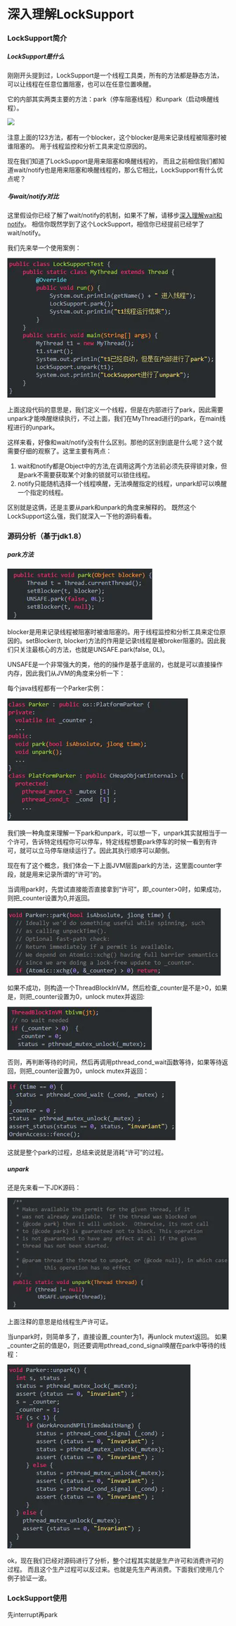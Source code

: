 # 深入理解LockSupport


### LockSupport简介

##### LockSupport是什么

刚刚开头提到过，LockSupport是一个线程工具类，所有的方法都是静态方法，可以让线程在任意位置阻塞，也可以在任意位置唤醒。

它的内部其实两类主要的方法：park（停车阻塞线程）和unpark（启动唤醒线程）。

![](../image/c5/LockSupport-1.png)

注意上面的123方法，都有一个blocker，这个blocker是用来记录线程被阻塞时被谁阻塞的。
用于线程监控和分析工具来定位原因的。

现在我们知道了LockSupport是用来阻塞和唤醒线程的，
而且之前相信我们都知道wait/notify也是用来阻塞和唤醒线程的，那么它相比，LockSupport有什么优点呢？

##### 与wait/notify对比

这里假设你已经了解了wait/notify的机制，如果不了解，请移步[深入理解wait和notify](wait-notify.md)。
相信你既然学到了这个LockSupport，相信你已经提前已经学了wait/notify。

我们先来举一个使用案例：

![](../image/c5/LockSupport-2.png)

上面这段代码的意思是，我们定义一个线程，但是在内部进行了park，因此需要unpark才能唤醒继续执行，不过上面，我们在MyThread进行的park，在main线程进行的unpark。

这样来看，好像和wait/notify没有什么区别。那他的区别到底是什么呢？这个就需要仔细的观察了。这里主要有两点：

1. wait和notify都是Object中的方法,在调用这两个方法前必须先获得锁对象，但是park不需要获取某个对象的锁就可以锁住线程。
2. notify只能随机选择一个线程唤醒，无法唤醒指定的线程，unpark却可以唤醒一个指定的线程。

区别就是这俩，还是主要从park和unpark的角度来解释的。
既然这个LockSupport这么强，我们就深入一下他的源码看看。

### 源码分析（基于jdk1.8）

##### park方法

![](../image/c5/LockSupport-3.png)

blocker是用来记录线程被阻塞时被谁阻塞的。用于线程监控和分析工具来定位原因的。setBlocker(t, blocker)方法的作用是记录t线程是被broker阻塞的。因此我们只关注最核心的方法，也就是UNSAFE.park(false, 0L)。

UNSAFE是一个非常强大的类，他的的操作是基于底层的，也就是可以直接操作内存，因此我们从JVM的角度来分析一下：

每个java线程都有一个Parker实例：

![](../image/c5/LockSupport-4.png)

我们换一种角度来理解一下park和unpark，可以想一下，unpark其实就相当于一个许可，告诉特定线程你可以停车，特定线程想要park停车的时候一看到有许可，就可以立马停车继续运行了。因此其执行顺序可以颠倒。

现在有了这个概念，我们体会一下上面JVM层面park的方法，这里面counter字段，就是用来记录所谓的“许可”的。

当调用park时，先尝试直接能否直接拿到“许可”，即_counter>0时，如果成功，则把_counter设置为0,并返回。

![](../image/c5/LockSupport-5.png)

如果不成功，则构造一个ThreadBlockInVM，然后检查_counter是不是>0，如果是，则把_counter设置为0，unlock mutex并返回:

![](../image/c5/LockSupport-6.png)

否则，再判断等待的时间，然后再调用pthread_cond_wait函数等待，如果等待返回，则把_counter设置为0，unlock mutex并返回：

![](../image/c5/LockSupport-7.png)

这就是整个park的过程，总结来说就是消耗“许可”的过程。

##### unpark

还是先来看一下JDK源码：

![](../image/c5/LockSupport-8.png)

上面注释的意思是给线程生产许可证。

当unpark时，则简单多了，直接设置_counter为1，再unlock mutext返回。
如果_counter之前的值是0，则还要调用pthread_cond_signal唤醒在park中等待的线程：

![](../image/c5/LockSupport-9.png)

ok，现在我们已经对源码进行了分析，整个过程其实就是生产许可和消费许可的过程。
而且这个生产过程可以反过来。也就是先生产再消费。下面我们使用几个例子验证一波。

### LockSupport使用

先interrupt再park
